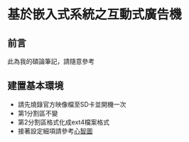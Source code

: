 # 基於嵌入式系統之互動式廣告機

## 前言

此為我的碩論筆記，請隨意參考

## 建置基本環境

- 請先燒錄官方映像檔至SD卡並開機一次
- 第1分割區不變
- 第2分割區格式化成ext4檔案格式
- 接著設定細項請參考[心智圖](https://github.com/corey-fu/Project_KIOSK/blob/master/Piosk.mm)


